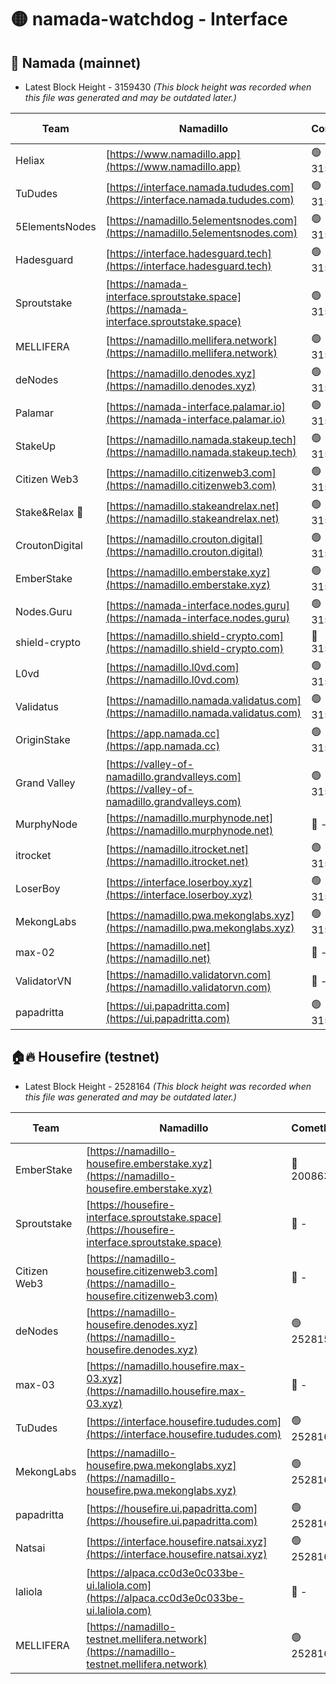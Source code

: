 # 🟡 namada-watchdog - Interface

## 🚀 Namada (mainnet)
- Latest Block Height - 3159430 *(This block height was recorded when this file was generated and may be outdated later.)*

| Team | Namadillo | CometBFT | Indexer | MASP Indexer |
|-|-|-|-|-|
| Heliax | [https://www.namadillo.app](https://www.namadillo.app) | 🟢 3159412 | 🟢 3159412 | 🟢 3159412 |
| TuDudes | [https://interface.namada.tududes.com](https://interface.namada.tududes.com) | 🟢 3159413 | 🟢 3159413 | 🟢 3159412 |
| 5ElementsNodes | [https://namadillo.5elementsnodes.com](https://namadillo.5elementsnodes.com) | 🟢 3159413 | 🟢 3159413 | 🟢 3159413 |
| Hadesguard | [https://interface.hadesguard.tech](https://interface.hadesguard.tech) | 🟢 3159413 | 🟢 3159413 | 🟢 3159413 |
| Sproutstake | [https://namada-interface.sproutstake.space](https://namada-interface.sproutstake.space) | 🟢 3159414 | 🟢 3159414 | 🟢 3159414 |
| MELLIFERA | [https://namadillo.mellifera.network](https://namadillo.mellifera.network) | 🟢 3159414 | 🟢 3159414 | 🟢 3159414 |
| deNodes | [https://namadillo.denodes.xyz](https://namadillo.denodes.xyz) | 🟢 3159415 | 🟢 3159415 | 🟢 3159415 |
| Palamar | [https://namada-interface.palamar.io](https://namada-interface.palamar.io) | 🟢 3159415 | 🟢 3159415 | 🟢 3159415 |
| StakeUp | [https://namadillo.namada.stakeup.tech](https://namadillo.namada.stakeup.tech) | 🟢 3159416 | 🟢 3159416 | 🟢 3159416 |
| Citizen Web3 | [https://namadillo.citizenweb3.com](https://namadillo.citizenweb3.com) | 🟢 3159417 | 🟢 3159416 | 🟢 3159416 |
| Stake&Relax 🦥 | [https://namadillo.stakeandrelax.net](https://namadillo.stakeandrelax.net) | 🟢 3159417 | 🟢 3159417 | 🟢 3159417 |
| CroutonDigital | [https://namadillo.crouton.digital](https://namadillo.crouton.digital) | 🟢 3159418 | 🟢 3159417 | 🟢 3159417 |
| EmberStake | [https://namadillo.emberstake.xyz](https://namadillo.emberstake.xyz) | 🟢 3159418 | 🟢 3159418 | 🟢 3159418 |
| Nodes.Guru | [https://namada-interface.nodes.guru](https://namada-interface.nodes.guru) | 🟢 3159418 | 🟢 3159418 | 🟢 3159418 |
| shield-crypto | [https://namadillo.shield-crypto.com](https://namadillo.shield-crypto.com) | 🔴 3158462 | 🔴 3144875 | 🔴 3146488 |
| L0vd | [https://namadillo.l0vd.com](https://namadillo.l0vd.com) | 🟢 3159420 | 🟢 3159419 | 🟢 3159420 |
| Validatus | [https://namadillo.namada.validatus.com](https://namadillo.namada.validatus.com) | 🟢 3159420 | 🟢 3159420 | 🟢 3159420 |
| OriginStake | [https://app.namada.cc](https://app.namada.cc) | 🟢 3159421 | 🟢 3159421 | 🟢 3159421 |
| Grand Valley | [https://valley-of-namadillo.grandvalleys.com](https://valley-of-namadillo.grandvalleys.com) | 🟢 3159422 | 🟢 3159421 | 🟢 3159422 |
| MurphyNode | [https://namadillo.murphynode.net](https://namadillo.murphynode.net) | 🔴 - | 🔴 - | 🔴 - |
| itrocket | [https://namadillo.itrocket.net](https://namadillo.itrocket.net) | 🟢 3159425 | 🟢 3159425 | 🟢 3159425 |
| LoserBoy | [https://interface.loserboy.xyz](https://interface.loserboy.xyz) | 🟢 3159425 | 🟢 3159425 | 🟢 3159425 |
| MekongLabs | [https://namadillo.pwa.mekonglabs.xyz](https://namadillo.pwa.mekonglabs.xyz) | 🟢 3159426 | 🟢 3159425 | 🟢 3159425 |
| max-02 | [https://namadillo.net](https://namadillo.net) | 🔴 - | 🔴 - | 🔴 - |
| ValidatorVN | [https://namadillo.validatorvn.com](https://namadillo.validatorvn.com) | 🔴 - | 🔴 - | 🔴 - |
| papadritta | [https://ui.papadritta.com](https://ui.papadritta.com) | 🟢 3159430 | 🟢 3159430 | 🟢 3159430 |

## 🏠🔥 Housefire (testnet)
- Latest Block Height - 2528164 *(This block height was recorded when this file was generated and may be outdated later.)*

| Team | Namadillo | CometBFT | Indexer | MASP Indexer |
|-|-|-|-|-|
| EmberStake | [https://namadillo-housefire.emberstake.xyz](https://namadillo-housefire.emberstake.xyz) | 🔴 2008636 | 🔴 - | 🔴 - |
| Sproutstake | [https://housefire-interface.sproutstake.space](https://housefire-interface.sproutstake.space) | 🔴 - | 🔴 - | 🔴 - |
| Citizen Web3 | [https://namadillo-housefire.citizenweb3.com](https://namadillo-housefire.citizenweb3.com) | 🔴 - | 🔴 - | 🔴 - |
| deNodes | [https://namadillo-housefire.denodes.xyz](https://namadillo-housefire.denodes.xyz) | 🟢 2528153 | 🟢 2528153 | 🟢 2528153 |
| max-03 | [https://namadillo.housefire.max-03.xyz](https://namadillo.housefire.max-03.xyz) | 🔴 - | 🔴 - | 🔴 - |
| TuDudes | [https://interface.housefire.tududes.com](https://interface.housefire.tududes.com) | 🟢 2528162 | 🟢 2528162 | 🟢 2528161 |
| MekongLabs | [https://namadillo-housefire.pwa.mekonglabs.xyz](https://namadillo-housefire.pwa.mekonglabs.xyz) | 🟢 2528162 | 🟢 2528162 | 🟢 2528161 |
| papadritta | [https://housefire.ui.papadritta.com](https://housefire.ui.papadritta.com) | 🟢 2528162 | 🟢 2528162 | 🟢 2528162 |
| Natsai | [https://interface.housefire.natsai.xyz](https://interface.housefire.natsai.xyz) | 🟢 2528163 | 🟢 2528163 | 🟢 2528163 |
| laliola | [https://alpaca.cc0d3e0c033be-ui.laliola.com](https://alpaca.cc0d3e0c033be-ui.laliola.com) | 🔴 - | 🔴 - | 🔴 - |
| MELLIFERA | [https://namadillo-testnet.mellifera.network](https://namadillo-testnet.mellifera.network) | 🟢 2528164 | 🟢 2528164 | 🟢 2528165 |


